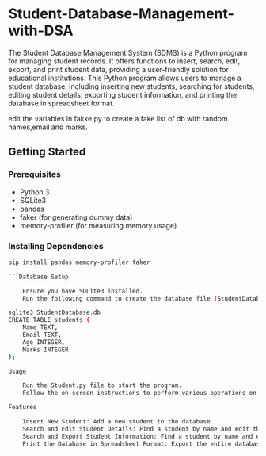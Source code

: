 # Student-Database-Management-with-DSA
The Student Database Management System (SDMS) is a Python program for managing student records. It offers functions to insert, search, edit, export, and print student data, providing a user-friendly solution for educational institutions.
This Python program allows users to manage a student database, including inserting new students, searching for students, editing student details, exporting student information, and printing the database in spreadsheet format.

edit the variables in fakke.py to create a fake list of db with random names,email and marks.

## Getting Started

### Prerequisites

- Python 3
- SQLite3
- pandas
- faker (for generating dummy data)
- memory-profiler (for measuring memory usage)

### Installing Dependencies

```bash
pip install pandas memory-profiler faker

```Database Setup

    Ensure you have SQLite3 installed.
    Run the following command to create the database file (StudentDatabase.db) and the students table:

sqlite3 StudentDatabase.db
CREATE TABLE students (
    Name TEXT,
    Email TEXT,
    Age INTEGER,
    Marks INTEGER
);

Usage

    Run the Student.py file to start the program.
    Follow the on-screen instructions to perform various operations on the student database.

Features

    Insert New Student: Add a new student to the database.
    Search and Edit Student Details: Find a student by name and edit their email, age, and marks.
    Search and Export Student Information: Find a student by name and export their details to a text file.
    Print the Database in Spreadsheet Format: Export the entire database to an Excel spreadsheet.
